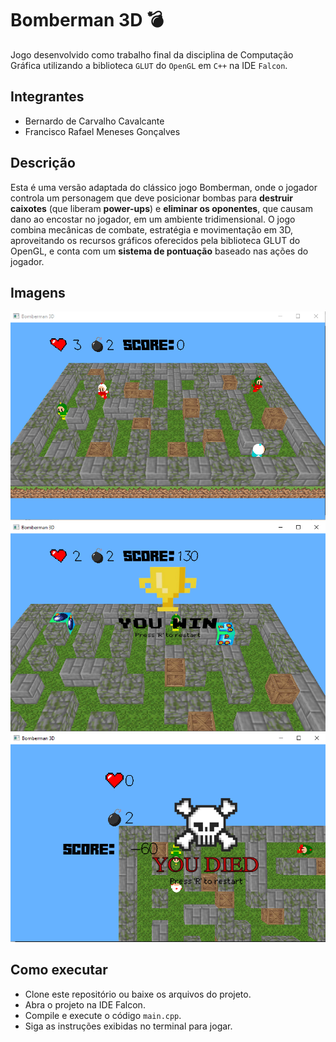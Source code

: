 # Bomberman 3D 💣

Jogo desenvolvido como trabalho final da disciplina de Computação Gráfica utilizando a biblioteca `GLUT` do `OpenGL` em `C++` na IDE `Falcon`.  

## Integrantes
- Bernardo de Carvalho Cavalcante
- Francisco Rafael Meneses Gonçalves

## Descrição
Esta é uma versão adaptada do clássico jogo Bomberman, onde o jogador controla um personagem que deve posicionar bombas para **destruir caixotes** (que liberam **power-ups**) e **eliminar os oponentes**, que causam dano ao encostar no jogador, em um ambiente tridimensional. O jogo combina mecânicas de combate, estratégia e movimentação em 3D, aproveitando os recursos gráficos oferecidos pela biblioteca GLUT do OpenGL, e conta com um **sistema de pontuação** baseado nas ações do jogador.

## Imagens
![Jogo](imagens/exemplo.PNG)
![Cenário de Vitória](imagens/exemplo-vitoria.PNG)
![Cenário de Derrota](imagens/exemplo-derrota.PNG)

## Como executar
- Clone este repositório ou baixe os arquivos do projeto.
- Abra o projeto na IDE Falcon.
- Compile e execute o código `main.cpp`.
- Siga as instruções exibidas no terminal para jogar.
